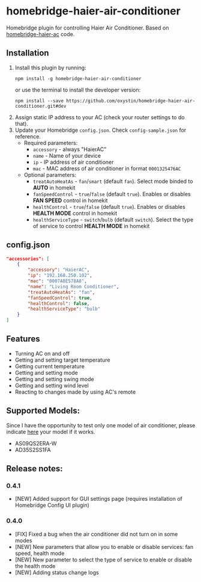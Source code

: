 # homebridge-haier-air-conditioner

Homebridge plugin for controlling Haier Air Conditioner. Based on [homebridge-haier-ac](https://github.com/bstuff/haier-ac-remote/tree/master/packages/homebridge-haier-ac) code.

## Installation

1. Install this plugin by running:
    ```
    npm install -g homebridge-haier-air-conditioner
    ```
    or use the terminal to install the developer version:
    ```
    npm install --save https://github.com/oxystin/homebridge-haier-air-conditioner.git#dev
    ```
2. Assign static IP address to your AC (check your router settings to do that).
3. Update your Homebridge `config.json`. Check `config-sample.json` for reference.
    - Required parameters:
        - `accessory` - always "HaierAC"
        - `name` - Name of your device
        - `ip` - IP address of air conditioner
        - `mac` - MAC address of air conditioner in format `0001325476AC`
    - Optional parameters:
        - `treatAutoHeatAs` - `fan`/`smart` (default `fan`). Select mode binded to **AUTO** in homekit
        - `fanSpeedControl` - `true`/`false` (default `true`). Enables or disables **FAN SPEED** control in homekit
        - `healthControl` - `true`/`false` (default `true`). Enables or disables **HEALTH MODE** control in homekit
        - `healthServiceType` - `switch`/`bulb` (default `switch`). Select the type of service to control **HEALTH MODE** in homekit

## config.json

```json
"accessories": [
    {
        "accessory": "HaierAC",
        "ip": "192.168.250.102",
        "mac": "0007A8E578A8",
        "name": "Living Room Conditioner",
        "treatAutoHeatAs": "fan",
        "fanSpeedControl": true,
        "healthControl": false,
        "healthServiceType": "bulb"
    }
]
```

## Features

- Turning AC on and off
- Getting and setting target temperature
- Getting current temperature
- Getting and setting mode
- Getting and setting swing mode
- Getting and setting wind level
- Reacting to changes made by using AC's remote


## Supported Models:

Since I have the opportunity to test only one model of air conditioner, please indicate [here](https://github.com/oxystin/homebridge-haier-air-conditioner/issues/3) your model if it works.

- AS09QS2ERA-W
- AD35S2SS1FA

## Release notes:

### 0.4.1
- [NEW] Added support for GUI settings page (requires installation of Homebridge Config UI plugin)

### 0.4.0
- [FIX] Fixed a bug when the air conditioner did not turn on in some modes
- [NEW] New parameters that allow you to enable or disable services: fan speed, health mode
- [NEW] New parameter to select the type of service to enable or disable the health mode
- [NEW] Adding status change logs